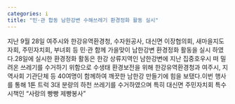 ```yaml
---
categories: i
title: "민·관 합동 남한강변 수해쓰레기 환경정화 활동 실시"
---
```

지난 9월 28일 여주시와 한강유역환경청, 수자원공사, 대신면 이장협의회, 새마을지도자회, 주민자치회, 부녀회 등 민·관 함께 가을맞이 남한강변 환경정화 활동을 실시 하였다.28일에 실시한 환경정화 활동은 한강 상류지역인 남한강변에 지난 집중호우시 떠 밀려온 쓰레기를 수거하기 위함으로 수생태 환경보전을 위해 한강유역환경청과 여주시, 지역사회 기관단체 등 40여명이 함께하여 깨끗한 남한강 만들기에 힘을 보탰다.이번 행사를 통해 1톤 트럭 3대 분량의 하천 쓰레기를 수거하였으며 특히 대신면 주민자치회 특수시책인 “사랑의 빵빵 제빵봉사”